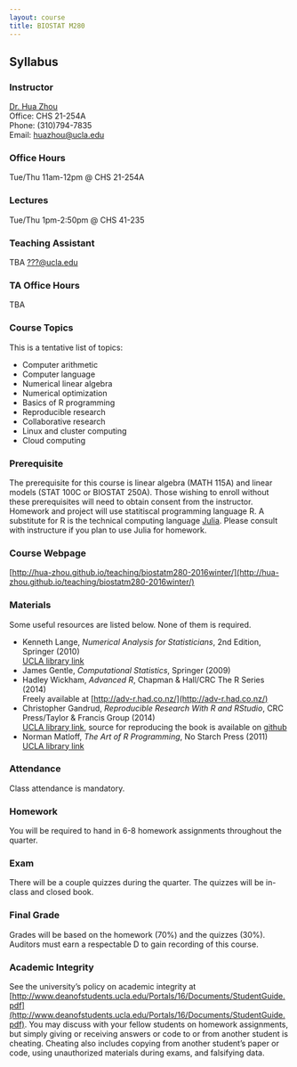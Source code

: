 ```yaml
---
layout: course
title: BIOSTAT M280
---
```


## Syllabus

### Instructor

[Dr. Hua Zhou](http://hua-zhou.github.io/)  
Office: CHS 21-254A  
Phone: (310)794-7835  
Email: <huazhou@ucla.edu>  

### Office Hours

Tue/Thu 11am-12pm @ CHS 21-254A

### Lectures  

Tue/Thu 1pm-2:50pm @ CHS 41-235    

### Teaching Assistant

TBA <???@ucla.edu>

### TA Office Hours

TBA  

### Course Topics

This is a tentative list of topics:  
* Computer arithmetic  
* Computer language  
* Numerical linear algebra  
* Numerical optimization  
* Basics of R programming  
* Reproducible research  
* Collaborative research  
* Linux and cluster computing  
* Cloud computing  

### Prerequisite

The prerequisite for this course is linear algebra (MATH 115A) and linear models (STAT 100C or BIOSTAT 250A). Those wishing to enroll without these prerequisites will need to obtain consent from the instructor.  Homework and project will use statitiscal programming language R. A substitute for R is the technical computing language [Julia](http://julialang.org). Please consult with instructure if you plan to use Julia for homework.   

### Course Webpage

[http://hua-zhou.github.io/teaching/biostatm280-2016winter/](http://hua-zhou.github.io/teaching/biostatm280-2016winter/)

### Materials

Some useful resources are listed below. None of them is required.  
* Kenneth Lange, _Numerical Analysis for Statisticians_, 2nd Edition, Springer (2010)  
[UCLA library link](http://ucla.worldcat.org/title/numerical-analysis-for-statisticians)  
* James Gentle, _Computational Statistics_, Springer (2009)   
* Hadley Wickham, _Advanced R_, Chapman & Hall/CRC The R Series (2014)  
Freely available at [http://adv-r.had.co.nz/](http://adv-r.had.co.nz/)  
* Christopher Gandrud, _Reproducible Research With R and RStudio_, CRC Press/Taylor & Francis Group (2014)  
[UCLA library link](http://ucla.worldcat.org/title/reproducible-research-with-r-and-r-studio/oclc/800035632&referer=brief_results), source for reproducing the book is available on [github](https://github.com/christophergandrud/Rep-Res-Book)  
* Norman Matloff, _The Art of R Programming_, No Starch Press (2011)  
[UCLA library link](http://ucla.worldcat.org/title/art-of-r-programming-tour-of-statistical-software-design)   

### Attendance

Class attendance is mandatory.

### Homework

You will be required to hand in 6-8 homework assignments throughout the quarter.  

### Exam

There will be a couple quizzes during the quarter. The quizzes will be in-class and closed book.

### Final Grade

Grades will be based on the homework (70%) and the quizzes (30%). Auditors must earn a respectable D to gain recording of this course.

### Academic Integrity

See the university’s policy on academic integrity at [http://www.deanofstudents.ucla.edu/Portals/16/Documents/StudentGuide.pdf](http://www.deanofstudents.ucla.edu/Portals/16/Documents/StudentGuide.pdf). You may discuss with your fellow students on homework assignments, but simply giving or receiving answers or code to or from another student is cheating. Cheating also includes copying from another student’s paper or code, using unauthorized materials during exams, and falsifying data.
